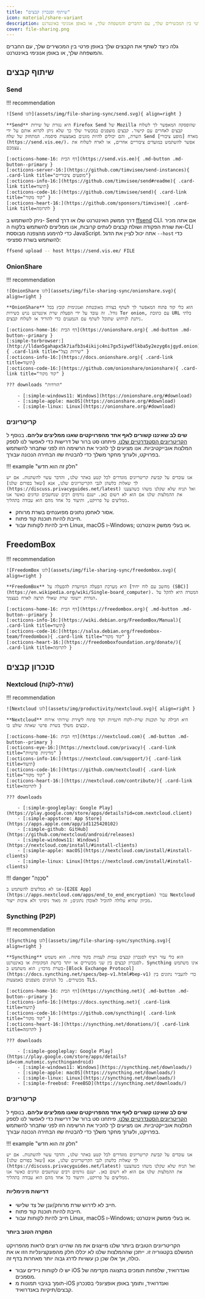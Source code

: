 ```yaml
---
title: "שיתוף וסנכרון קבצים"
icon: material/share-variant
description: גלה כיצד לשתף את הקבצים שלך באופן פרטי בין המכשירים שלך, עם החברים והמשפחה שלך, או באופן אנונימי באינטרנט.
cover: file-sharing.png
---
```


גלה כיצד לשתף את הקבצים שלך באופן פרטי בין המכשירים שלך, עם החברים והמשפחה שלך, או באופן אנונימי באינטרנט.

## שיתוף קבצים

### Send

!!! recommendation

    ![Send לוגו](assets/img/file-sharing-sync/send.svg){ align=right }
    
    **Send** היא נגזרת של שירות Firefox Send של Mozilla שהופסקה המאפשר לך לשלוח קבצים לאחרים עם קישור. קבצים מוצפנים במכשיר שלך כך שלא ניתן לקרוא אותם על ידי השרת, והם יכולים להיות מוגנים באמצעות סיסמה. המתחזק של שלח Send מארח [מופע ציבורי](https://send.vis.ee/). אפשר להשתמש במועדים ציבוריים אחרים, או לארח לשלוח את עצמכם.
    
    [:octicons-home-16: דף הבית](https://send.vis.ee){ .md-button .md-button--primary }
    [:octicons-server-16:](https://github.com/timvisee/send-instances){ .card-link title="מופעים ציבוריים"}
    [:octicons-info-16:](https://github.com/timvisee/send#readme){ .card-link title=תיעוד}
    [:octicons-code-16:](https://github.com/timvisee/send){ .card-link title="קוד מקור" }
    [:octicons-heart-16:](https://github.com/sponsors/timvisee){ .card-link title=לתרומה }

ניתן להשתמש ב- Send דרך ממשק האינטרנט שלו או דרך [ffsend](https://github.com/timvisee/ffsend) CLI. אם אתה מכיר את שורת הפקודה ושולח קבצים לעתים קרובות, אנו ממליצים להשתמש בלקוח ה-CLI כדי להימנע מהצפנה מבוססת JavaScript. אתה יכול לציין את הדגל `--host` כדי להשתמש בשרת ספציפי:

```bash
ffsend upload -- host https://send.vis.ee/ FILE
```

### OnionShare

!!! recommendation

    ![OnionShare לוגו](assets/img/file-sharing-sync/onionshare.svg){ align=right }
    
    **OnionShare** הוא כלי קוד פתוח המאפשר לך לשתף בצורה מאובטחת ואנונימית קובץ בכל גודל. זה עובד על ידי הפעלת שרת אינטרנט נגיש כשירות Tor onion, עם כתובת URL בלתי ניתנת לניחוש שתוכל לשתף עם הנמענים כדי להוריד או לשלוח קבצים.
    
    [:octicons-home-16: דף הבית](https://onionshare.org){ .md-button .md-button--primary }
    [:simple-torbrowser:](http://lldan5gahapx5k7iafb3s4ikijc4ni7gx5iywdflkba5y2ezyg6sjgyd.onion){ .card-link title="שירות בצל" }
    [:octicons-info-16:](https://docs.onionshare.org){ .card-link title=תיעוד}
    [:octicons-code-16:](https://github.com/onionshare/onionshare){ .card-link title="קוד מקור" }
    
    ??? downloads "הורדות"
    
        - [:simple-windows11: Windows](https://onionshare.org/#download)
        - [:simple-apple: macOS](https://onionshare.org/#download)
        - [:simple-linux: Linux](https://onionshare.org/#download)

### קריטריונים

**שים לב שאיננו קשורים לאף אחד מהפרויקטים שאנו ממליצים עליהם.** בנוסף ל [הקריטריונים הסטנדרטיים שלנו](about/criteria.md), פיתחנו סט ברור של דרישות כדי לאפשר לנו לספק המלצות אובייקטיביות. אנו מציעים לך להכיר את הרשימה הזו לפני שתבחר להשתמש בפרויקט, ולערוך מחקר משלך כדי להבטיח שזו הבחירה הנכונה עבורך.

!!! example "חלק זה הוא חדש"

    אנו עובדים על קביעת קריטריונים מוגדרים לכל קטע באתר שלנו, והדבר עשוי להשתנות. אם יש לך שאלות כלשהן לגבי הקריטריונים שלנו, אנא [שאל בפורום שלנו](https://discuss.privacyguides.net/latest) ואל תניח שלא שקלנו משהו כשהצענו את ההמלצות שלנו אם הוא לא רשום כאן. ישנם גורמים רבים שנחשבים ונדונים כאשר אנו ממליצים על פרויקט, ותיעוד כל אחד מהם הוא עבודה בתהליך.

- אסור לאחסן נתונים מפוענחים בשרת מרוחק.
- חייבת להיות תוכנת קוד פתוח.
- חייב להיות לקוחות עבור Linux, macOS ו-Windows; או בעלי ממשק אינטרנט.

## FreedomBox

!!! recommendation

    ![FreedomBox לוגו](assets/img/file-sharing-sync/freedombox.svg){ align=right }
    
    **FreedomBox** היא מערכת הפעלה המיועדת להפעלה על [מחשב עם לוח יחיד (SBC)](https://en.wikipedia.org/wiki/Single-board_computer). המטרה היא להקל על הגדרת יישומי שרת שאולי תרצה לארח בעצמך.
    
    [:octicons-home-16: דף הבית](https://freedombox.org){ .md-button .md-button--primary }
    [:octicons-info-16:](https://wiki.debian.org/FreedomBox/Manual){ .card-link title=תיעוד}
    [:octicons-code-16:](https://salsa.debian.org/freedombox-team/freedombox){ .card-link title="קוד מקור" }
    [:octicons-heart-16:](https://freedomboxfoundation.org/donate/){ .card-link title=לתרומה }

## סנכרון קבצים

### Nextcloud (שרת-לקוח)

!!! recommendation

    ![Nextcloud לוגו](assets/img/productivity/nextcloud.svg){ align=right }
    
    **Nextcloud** היא חבילה של תוכנות שרת-לקוח חינמיות וקוד פתוח ליצירת שירותי אירוח קבצים משלך בשרת פרטי שאתה שולט בו.
    
    [:octicons-home-16: דף הבית](https://nextcloud.com){ .md-button .md-button--primary }
    [:octicons-eye-16:](https://nextcloud.com/privacy){ .card-link title="מדיניות פרטיות" }
    [:octicons-info-16:](https://nextcloud.com/support/){ .card-link title=תיעוד}
    [:octicons-code-16:](https://github.com/nextcloud){ .card-link title="קוד מקור" }
    [:octicons-heart-16:](https://nextcloud.com/contribute/){ .card-link title=לתרומה }
    
    ??? downloads
    
        - [:simple-googleplay: Google Play](https://play.google.com/store/apps/details?id=com.nextcloud.client)
        - [:simple-appstore: App Store](https://apps.apple.com/app/id1125420102)
        - [:simple-github: GitHub](https://github.com/nextcloud/android/releases)
        - [:simple-windows11: Windows](https://nextcloud.com/install/#install-clients)
        - [:simple-apple: macOS](https://nextcloud.com/install/#install-clients)
        - [:simple-linux: Linux](https://nextcloud.com/install/#install-clients)

!!! danger "סַכָּנָה"

    אנו לא ממליצים להשתמש ב-[E2EE App](https://apps.nextcloud.com/apps/end_to_end_encryption) עבור Nextcloud מכיוון שהיא עלולה להוביל לאובדן נתונים; זה מאוד ניסיוני ולא איכות ייצור.

### Syncthing (P2P)

!!! recommendation

    ![Syncthing לוגו](assets/img/file-sharing-sync/syncthing.svg){ align=right }
    
    **Syncthing** הוא כלי עזר רציף לסנכרון קבצים עמית לעמית בקוד פתוח. הוא משמש לסנכרון קבצים בין שני מכשירים או יותר ברשת המקומית או באינטרנט. Syncthing אינו משתמש בשרת מרכזי; הוא משתמש ב-[Block Exchange Protocol](https://docs.syncthing.net/specs/bep-v1.html#bep-v1) כדי להעביר נתונים בין מכשירים. כל הנתונים מוצפנים באמצעות TLS.
    
    [:octicons-home-16: דף הבית](https://syncthing.net){ .md-button .md-button--primary }
    [:octicons-info-16:](https://docs.syncthing.net){ .card-link title=תיעוד}
    [:octicons-code-16:](https://github.com/syncthing){ .card-link title="קוד מקור" }
    [:octicons-heart-16:](https://syncthing.net/donations/){ .card-link title=לתרומה }
    
    ??? downloads
    
        - [:simple-googleplay: Google Play](https://play.google.com/store/apps/details?id=com.nutomic.syncthingandroid)
        - [:simple-windows11: Windows](https://syncthing.net/downloads/)
        - [:simple-apple: macOS](https://syncthing.net/downloads/)
        - [:simple-linux: Linux](https://syncthing.net/downloads/)
        - [:simple-freebsd: FreeBSD](https://syncthing.net/downloads/)

### קריטריונים

**שים לב שאיננו קשורים לאף אחד מהפרויקטים שאנו ממליצים עליהם.** בנוסף ל [הקריטריונים הסטנדרטיים שלנו](about/criteria.md), פיתחנו סט ברור של דרישות כדי לאפשר לנו לספק המלצות אובייקטיביות. אנו מציעים לך להכיר את הרשימה הזו לפני שתבחר להשתמש בפרויקט, ולערוך מחקר משלך כדי להבטיח שזו הבחירה הנכונה עבורך.

!!! example "חלק זה הוא חדש"

    אנו עובדים על קביעת קריטריונים מוגדרים לכל קטע באתר שלנו, והדבר עשוי להשתנות. אם יש לך שאלות כלשהן לגבי הקריטריונים שלנו, אנא [שאל בפורום שלנו](https://discuss.privacyguides.net/latest) ואל תניח שלא שקלנו משהו כשהצענו את ההמלצות שלנו אם הוא לא רשום כאן. ישנם גורמים רבים שנחשבים ונדונים כאשר אנו ממליצים על פרויקט, ותיעוד כל אחד מהם הוא עבודה בתהליך.

#### דרישות מינימליות

- חייב לא לדרוש שרת מרוחק/ענן של צד שלישי.
- חייבת להיות תוכנת קוד פתוח.
- חייב להיות לקוחות עבור Linux, macOS ו-Windows; או בעלי ממשק אינטרנט.

#### המקרה הטוב ביותר

הקריטריונים הטובים ביותר שלנו מייצגים את מה שהיינו רוצים לראות מהפרויקט המושלם בקטגוריה זו. ייתכן שההמלצות שלנו לא יכללו חלק מהפונקציונליות הזו או את כולה, אך אלו שכן כן עשויות לדרג גבוה יותר מאחרות בדף זה.

- יש לו לקוחות ניידים עבור iOS ואנדרואיד, שלפחות תומכים בתצוגה מקדימה של מסמכים.
- תומך בגיבוי תמונות מ-iOS ואנדרואיד, ותומך באופן אופציונלי בסנכרון קבצים/תיקיות באנדרואיד.
